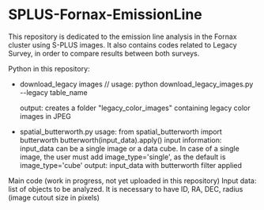 # SPLUS-Fornax-EmissionLine

This repository is dedicated to the emission line analysis in the Fornax cluster using S-PLUS images.
It also contains codes related to Legacy Survey, in order to compare results between both surveys.

Python in this repository:
* download_legacy images //
  usage: python download_legacy_images.py --legacy table_name
  
  output: creates a folder "legacy_color_images" containing legacy color images in JPEG
* spatial_butterworth.py
  usage: from spatial_butterworth import butterworth
         butterworth(input_data).apply()
  input information: input_data can be a single image or a data cube. In case of a single image, 
  the user must add image_type='single', as the default is image_type='cube'
  output: input_data with butterworth filter applied

Main code (work in progress, not yet uploaded in this repository)
Input data: list of objects to be analyzed. It is necessary to have ID, RA, DEC, radius (image cutout size in pixels)
